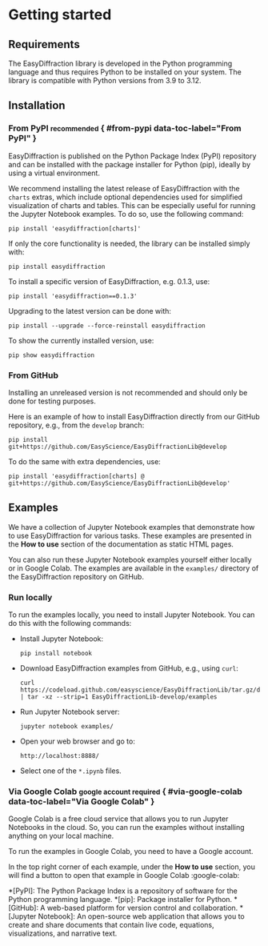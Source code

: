 # Getting started

## Requirements

The EasyDiffraction library is developed in the Python programming language and thus requires Python to be installed on your system. The library is compatible with Python versions from 3.9 to 3.12.

## Installation

### From PyPI <small>recommended</small> { #from-pypi data-toc-label="From PyPI" }

EasyDiffraction is published on the Python Package Index (PyPI) repository and can be installed with the package installer for Python (pip), ideally by using a virtual environment.

We recommend installing the latest release of EasyDiffraction with the `charts` extras, which include optional dependencies used for simplified visualization of charts and tables. This can be especially useful for running the Jupyter Notebook examples. To do so, use the following command:
```console
pip install 'easydiffraction[charts]'
```

If only the core functionality is needed, the library can be installed simply with:
```console
pip install easydiffraction
```

To install a specific version of EasyDiffraction, e.g. 0.1.3, use:
```console
pip install 'easydiffraction==0.1.3'
```

Upgrading to the latest version can be done with:
```console
pip install --upgrade --force-reinstall easydiffraction
```

To show the currently installed version, use:
```console
pip show easydiffraction
```

### From GitHub

Installing an unreleased version is not recommended and should only be done for testing purposes. 

Here is an example of how to install EasyDiffraction directly from our GitHub repository, e.g., from the `develop` branch:
```console
pip install git+https://github.com/EasyScience/EasyDiffractionLib@develop
```

To do the same with extra dependencies, use:
```console
pip install 'easydiffraction[charts] @ git+https://github.com/EasyScience/EasyDiffractionLib@develop'
```

## Examples

We have a collection of Jupyter Notebook examples that demonstrate how to use EasyDiffraction for various tasks. These examples are presented in the **How to use** section of the documentation as static HTML pages.

You can also run these Jupyter Notebook examples yourself either locally or in Google Colab. The examples are available in the `examples/` directory of the EasyDiffraction repository on GitHub.

### Run locally

To run the examples locally, you need to install Jupyter Notebook. You can do this with the following commands:

* Install Jupyter Notebook:
  ```console
  pip install notebook
  ```
* Download EasyDiffraction examples from GitHub, e.g., using `curl`:
  ```console
  curl https://codeload.github.com/easyscience/EasyDiffractionLib/tar.gz/develop | tar -xz --strip=1 EasyDiffractionLib-develop/examples
  ```
* Run Jupyter Notebook server:
  ```console
  jupyter notebook examples/
  ```
* Open your web browser and go to:
  ```console
  http://localhost:8888/
  ```
* Select one of the `*.ipynb` files.

### Via Google Colab <small>google account required</small> { #via-google-colab data-toc-label="Via Google Colab" }

Google Colab is a free cloud service that allows you to run Jupyter Notebooks in the cloud. So, you can run the examples without installing anything on your local machine.

To run the examples in Google Colab, you need to have a Google account.

In the top right corner of each example, under the **How to use** section, you will find a button to open that example in Google Colab :google-colab:

<!-- Abbreviations -->

*[PyPI]: The Python Package Index is a repository of software for the Python programming language.
*[pip]: Package installer for Python.
*[GitHub]: A web-based platform for version control and collaboration.
*[Jupyter Notebook]: An open-source web application that allows you to create and share documents that contain live code, equations, visualizations, and narrative text.
